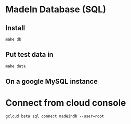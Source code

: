 # MadeIn Database (SQL)


## Install

    make db

## Put test data in

    make data

## On a google MySQL instance

# Connect from cloud console
    
    gcloud beta sql connect madeindb --user=root
